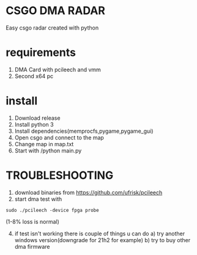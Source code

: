 # CSGO DMA RADAR
Easy csgo radar created with python
# requirements
1. DMA Card with pcileech and vmm
2. Second x64 pc
# install
1. Download release
2. Install python 3
3. Install dependencies(memprocfs,pygame,pygame_gui)
4. Open csgo and connect to the map
5. Change map in map.txt
6. Start with /python main.py

# TROUBLESHOOTING
1. download binaries from https://github.com/ufrisk/pcileech
2. start dma test with
```
sudo ./pcileech -device fpga probe
```
(1-8% loss is normal)

4. if test isn't working there is couple of things u can do
   a) try another windows version(downgrade for 21h2 for example)
   b) try to buy other dma firmware 
